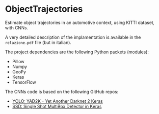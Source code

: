 # ObjectTrajectories
Estimate object trajectories in an automotive context, using KITTI dataset, with CNNs.

A very detailed description of the implamentation is available in the `relazione.pdf` file (but in italian).

The project dependencies are the following Python packets (modules):
- Pillow
- Numpy
- GeoPy
- Keras
- TensorFlow


The CNNs code is based on the following GitHub repos:

- [YOLO: YAD2K - Yet Another Darknet 2 Keras](https://github.com/allanzelener/YAD2K)
- [SSD: Single Shot MultiBox Detector in Keras](https://github.com/oarriaga/single_shot_multibox_detector)
